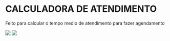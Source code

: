 <h1>CALCULADORA DE ATENDIMENTO</h1>

<p>Feito para calcular o tempo medio de atendimento para fazer agendamento</p>

<img src="./../img/atendimento.png"/>
<img src="./../calculo_atendimento/img/resposta.png"/>